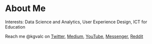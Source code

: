 <!---
- 👋 Hi, I’m @kurtvalcorza
- 👀 I’m interested in data analytics, user experience design, ICT for education
- 🌱 I’m currently learning data analytics, programming with python, and SQL for data science.
- 💞️ I’m looking to collaborate on ...
- 📫 How to reach me ...

kurtvalcorza/kurtvalcorza is a ✨ special ✨ repository because its `README.md` (this file) appears on your GitHub profile.
You can click the Preview link to take a look at your changes.
--->

# About Me

Interests:
Data Science and Analytics,
User Experience Design,
ICT for Education
<!---
## Projects

| Title | Description |
| --- | -- |
| [**Rethinking the Mobile Learning Experience: A User Experience Design Project**](https://drive.google.com/file/d/0BxvZ58uMG1BIUFhHSUdlMFZ3QWM/view) | Smartphones and mobile applications are more ubiquitous than ever but leveraging mobile to improve access to quality education remains a serious challenge. One of the strategies seen to achieve our universal education goals is creating a compelling mobile learning experience for users. To this end, the author designed a conceptual mobile learning app using mobile UX principles to improve user engagement. This paper describes the design process and specifications that could foresee the development of a mobile learning system on Android or iOS platform. |
| [**Copy Editing and Headline Writing Hangout On Air**](https://youtu.be/t0ShpCvFcQo) | An introduction to copy editing and headline writing for high school students. |
--->
Reach me @kgvalc on 
[Twitter](https://twitter.com/kgvalc),
[Medium](https://medium.com/@kgvalc),
[YouTube](https://www.youtube.com/kgvalc),
[Messenger](https://m.me/kgvalc),
[Reddit](https://www.reddit.com/user/KurtValcorza)